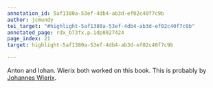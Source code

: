 ```yaml
---
annotation_id: 5af1380a-53ef-4db4-ab3d-ef02c40f7c9b
author: jcmundy
tei_target: "#highlight-5af1380a-53ef-4db4-ab3d-ef02c40f7c9b"
annotated_page: rdx_b73fx.p.idp8027424
page_index: 21
target: highlight-5af1380a-53ef-4db4-ab3d-ef02c40f7c9b

---
```

Anton and Iohan. Wierix both worked on this book.  This is probably by [Johannes Wierix](https://en.wikipedia.org/wiki/Johannes_Wierix "Iohan"). 